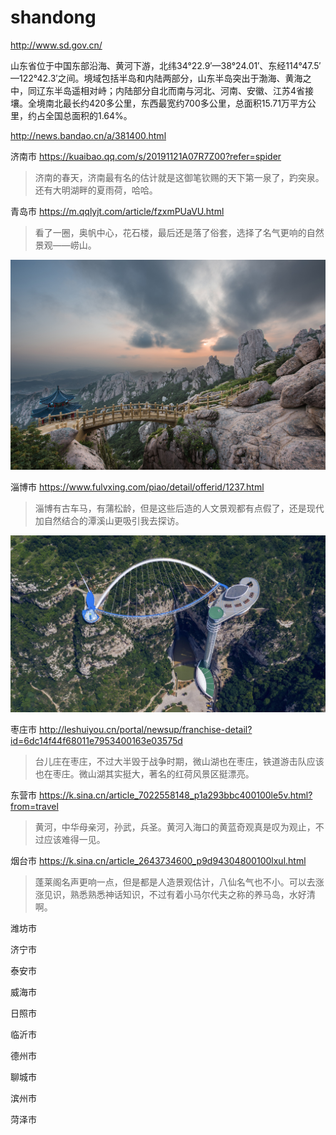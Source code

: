 # shandong

http://www.sd.gov.cn/

山东省位于中国东部沿海、黄河下游，北纬34°22.9′—38°24.01′、东经114°47.5′—122°42.3′之间。境域包括半岛和内陆两部分，山东半岛突出于渤海、黄海之中，同辽东半岛遥相对峙；内陆部分自北而南与河北、河南、安徽、江苏4省接壤。全境南北最长约420多公里，东西最宽约700多公里，总面积15.71万平方公里，约占全国总面积的1.64%。

http://news.bandao.cn/a/381400.html

济南市 https://kuaibao.qq.com/s/20191121A07R7Z00?refer=spider

> 济南的春天，济南最有名的估计就是这御笔钦赐的天下第一泉了，趵突泉。还有大明湖畔的夏雨荷，哈哈。

青岛市 https://m.qqlyjt.com/article/fzxmPUaVU.html

> 看了一圈，奥帆中心，花石楼，最后还是落了俗套，选择了名气更响的自然景观——崂山。

![崂山](qingdao.jpg)

淄博市 https://www.fulvxing.com/piao/detail/offerid/1237.html

> 淄博有古车马，有蒲松龄，但是这些后造的人文景观都有点假了，还是现代加自然结合的潭溪山更吸引我去探访。

![潭溪山](zibo.jpg)

枣庄市 http://leshuiyou.cn/portal/newsup/franchise-detail?id=6dc14f44f68011e7953400163e03575d

> 台儿庄在枣庄，不过大半毁于战争时期，微山湖也在枣庄，铁道游击队应该也在枣庄。微山湖其实挺大，著名的红荷风景区挺漂亮。

东营市 https://k.sina.cn/article_7022558148_p1a293bbc400100le5v.html?from=travel

> 黄河，中华母亲河，孙武，兵圣。黄河入海口的黄蓝奇观真是叹为观止，不过应该难得一见。

烟台市 https://k.sina.cn/article_2643734600_p9d94304800100lxul.html

> 蓬莱阁名声更响一点，但是都是人造景观估计，八仙名气也不小。可以去涨涨见识，熟悉熟悉神话知识，不过有着小马尔代夫之称的养马岛，水好清啊。

潍坊市

济宁市

泰安市

威海市

日照市

临沂市

德州市

聊城市

滨州市

菏泽市